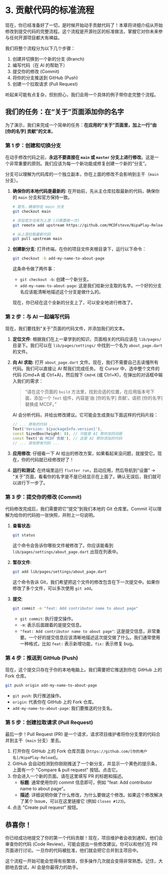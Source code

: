 # 3. 贡献代码的标准流程

现在，你已经准备好了一切，是时候开始动手贡献代码了！本章将详细介绍从开始修改到提交代码的完整流程。这个流程是开源社区的标准做法，掌握它对你未来参与任何开源项目都大有裨益。

我们将整个流程分为以下几个步骤：

1.  创建并切换到一个新的分支 (Branch)
2.  编写代码（在 AI 的帮助下）
3.  提交你的修改 (Commit)
4.  将你的分支推送到 GitHub (Push)
5.  创建一个拉取请求 (Pull Request)

听起来可能有点复杂，但别担心，我们会用一个具体的例子带你走完整个流程。

## 我们的任务：在“关于”页面添加你的名字

为了演示，我们来完成一个简单的任务：**在应用的“关于”页面里，加上一行“由 [你的名字] 贡献”的文本**。

### 第 1 步：创建和切换分支

在动手修改代码之前，**永远不要直接在 `main` 或 `master` 分支上进行修改**。这是一个非常重要的原则。我们应该为每一个新功能或修复创建一个新的“分支”。

分支可以理解为代码库的一个独立副本，你在上面的修改不会影响到主干（`main` 分支）。

1.  **确保你的本地代码是最新的**:
    在开始前，先从主仓库拉取最新的代码，确保你的 `main` 分支和官方保持一致。
    ```bash
    # 首先，确保你在 main 分支
    git checkout main

    # 添加官方仓库为上游 (只需要做一次)
    git remote add upstream https://github.com/MCDFsteve/NipaPlay-Reload.git

    # 从上游拉取最新代码
    git pull upstream main
    ```

2.  **创建新分支**:
    打开终端，在你的项目文件夹根目录下，运行以下命令：
    ```bash
    git checkout -b add-my-name-to-about-page
    ```
    这条命令做了两件事：
    *   `git checkout -b`: 创建一个新分支。
    *   `add-my-name-to-about-page`: 这是我们给新分支取的名字。一个好的分支名应该能清晰地描述这个分支是做什么的。

    现在，你已经在这个全新的分支上了，可以安全地进行修改了。

### 第 2 步：与 AI 一起编写代码

现在，我们要找到“关于”页面的代码文件，并添加我们的文本。

1.  **定位文件**:
    根据我们在上一章学到的知识，页面相关的代码应该在 `lib/pages/` 目录下。我们可以在 `lib/pages/settings/` 中找到一个名为 `about_page.dart` 的文件。

2.  **向 AI 求助**:
    打开 `about_page.dart` 文件。现在，我们不需要自己去读懂所有代码。我们可以直接让 AI 帮我们完成任务。
    在 Cursor 中，选中整个文件的代码 (Cmd+A 或 Ctrl+A)，然后按下 `Cmd+K` (或 Ctrl+K)，在弹出的对话框中输入我们的需求：

    > “请在这个页面的 `build` 方法里，找到合适的位置，在应用版本号下面，添加一个 `Text` 组件，内容是‘由 [你的名字] 贡献’。请把 [你的名字] 替换成 MCDF。”

    AI 会分析代码，并给出修改建议。它可能会生成类似下面这样的代码片段：

    ```dart
    // ... 原有的代码 ...
    Text('Version: ${packageInfo.version}'),
    const SizedBox(height: 8), // 可能是 AI 帮你加的间距
    const Text('由 MCDF 贡献'), // 这是 AI 帮你添加的代码
    // ... 其他原有代码 ...
    ```

3.  **应用修改**:
    仔细看一下 AI 给出的修改方案，如果看起来没问题，就接受它。现在，你的代码就已经修改好了！

4.  **运行和测试**:
    在终端里运行 `flutter run`，启动应用，然后导航到“设置” -> “关于”页面，看看你的名字是不是已经显示在上面了。确认无误后，我们就可以进行下一步了。

### 第 3 步：提交你的修改 (Commit)

代码修改完成后，我们需要把它“提交”到我们本地的 Git 仓库里。Commit 可以理解为给你的代码拍一张快照，并附上一句说明。

1.  **查看状态**:
    ```bash
    git status
    ```
    这个命令会告诉你哪些文件被修改了。你应该能看到 `lib/pages/settings/about_page.dart` 出现在列表中。

2.  **暂存文件**:
    ```bash
    git add lib/pages/settings/about_page.dart
    ```
    这个命令告诉 Git，我们希望把这个文件的修改包含在下一次提交中。如果你修改了多个文件，可以多次使用 `git add`。

3.  **提交**:
    ```bash
    git commit -m "feat: Add contributor name to about page"
    ```
    *   `git commit`: 执行提交操作。
    *   `-m`: 表示后面跟着的是提交信息。
    *   `"feat: Add contributor name to about page"`: 这是提交信息，非常重要。一个好的提交信息应该清晰地描述这次提交做了什么。我们通常使用一种格式，比如 `feat:` 表示新增功能，`fix:` 表示修复 bug。

### 第 4 步：推送到 GitHub (Push)

现在，这个提交只存在于你的本地电脑上。我们需要把它推送到你在 GitHub 上的 Fork 仓库。

```bash
git push origin add-my-name-to-about-page
```
*   `git push`: 执行推送操作。
*   `origin`: 代表你在 GitHub 上的 Fork 仓库。
*   `add-my-name-to-about-page`: 我们要推送的分支名。

### 第 5 步：创建拉取请求 (Pull Request)

最后一步！Pull Request (PR) 是一个请求，请求项目维护者将你分支里的代码合并到主干（`main` 分支）里去。

1.  打开你在 GitHub 上的 Fork 仓库页面 (`https://github.com/[你的用户名]/NipaPlay-Reload`)。
2.  GitHub 会自动检测到你刚刚推送了一个新分支，并显示一个黄色的提示条，上面有一个 "Compare & pull request" 按钮。点击它。
3.  你会进入一个新的页面。请在这里填写 PR 的标题和描述。
    *   **标题**: 通常使用你的 commit 信息即可，例如 "feat: Add contributor name to about page"。
    *   **描述**: 详细说明你做了什么修改，为什么要做这个修改。如果这个修改解决了某个 Issue，可以在这里链接它 (例如 `Closes #123`)。
4.  点击 "Create pull request" 按钮。

## 恭喜你！

你已经成功地提交了你的第一个代码贡献！现在，项目维护者会收到通知，他们会审查你的代码 (Code Review)，可能会提出一些修改建议。你可以和他们在 PR 页面进行讨论。一旦你的代码被批准，他们就会把它合并到主项目中。

这个流程一开始可能会觉得有些繁琐，但多操作几次就会变得非常熟悉。记住，大胆地去尝试，AI 会是你最得力的助手。
